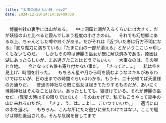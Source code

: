 ```yaml
---
title: "太陽の消えない日　rev2"
date: 2024-12-20T14:14:18+09:00
---
```

　博麗神社の裏手には山がある。
　中に洞窟と湖が入るくらいには大きく、だが妖怪の山と比べると霞んでしまう程度の小ささの山。
　それでも幻想郷にある以上、ちゃんとした噂や曰くがある。だがそれは『近づいた者は行方不明になる』『変な魔力に満ちている』『たまに山の一部が消える』とかいうここじゃ珍しくもないものだ。
　しかもその噂は博麗の巫女が既に解決済みである。原因は湖にあったらしいが、まあ過ぎたことはどうでもいい。
　大事なのは、その噂と立地。
　今となっても誰も寄り付かない事だ。
　「さってと……」
　私は空を見上げ、時間を計った。
　もちろん星や月から時を読むようなスキルがあるわけではないが、日の出までの時間ぐらいはわかる。もう十、二十分経てば天道様のお通りだ。
　普通の神社なら既に巫女は起きてたりするものだが、あいにく博麗神社はそんなことはない。あったとしても、寝ぼけている。それが博麗の巫女だ。(異変の時はその限りではない)
　そのおかげで、私でもこうやって裏手の山に来れるのだが。
　「きょ、う、は……よし、こいつでいいか。」
　適当に山の木を選ぶ。
　もちろん、こんな所にただ遊びに来たわけではない。ここで騒げば即刻退治される。そんな危険を冒してまで
　
　
